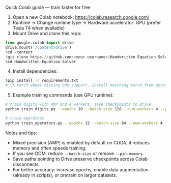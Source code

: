 Quick Colab guide — train faster for free

1) Open a new Colab notebook: https://colab.research.google.com/
2) Runtime -> Change runtime type -> Hardware accelerator: GPU (prefer Tesla T4 when available)
3) Mount Drive and clone this repo:

```python
from google.colab import drive
drive.mount('/content/drive')
%cd /content
!git clone https://github.com/<your-username>/Handwritten-Equation-Solver.git
%cd Handwritten-Equation-Solver
```

4) Install dependencies:

```bash
!pip install -r requirements.txt
# if torch wheel missing GPU support, install matching torch from pytorch.org (select CUDA version)
```

5) Example training commands (use GPU runtime):

```bash
# train digits with AMP and 4 workers, save checkpoints to Drive
python train_digits.py --epochs 10 --batch-size 128 --num-workers 4 --pin-memory --save-path /content/drive/MyDrive/hes/models/digit_cnn.pth

# train operators
python train_operators.py --epochs 12 --batch-size 64 --num-workers 4 --pin-memory --save-path /content/drive/MyDrive/hes/models/op_cnn.pth
```

Notes and tips:
- Mixed precision (AMP) is enabled by default on CUDA; it reduces memory and often speeds training.
- If you see OOM: reduce `--batch-size` or remove `--pin-memory`.
- Save paths pointing to Drive preserve checkpoints across Colab disconnects.
- For better accuracy: increase epochs, enable data augmentation (already in scripts), or pretrain on larger datasets.
